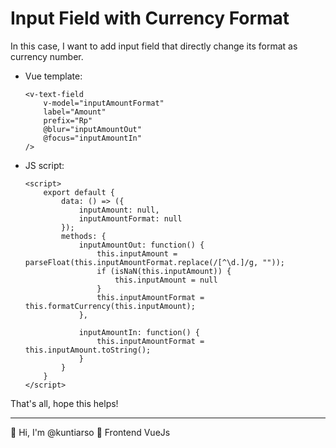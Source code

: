 # Input Field with Currency Format

In this case, I want to add input field that directly change its format as currency number.

- Vue template:

  ```vue
  <v-text-field
      v-model="inputAmountFormat"
      label="Amount"
      prefix="Rp"
      @blur="inputAmountOut"
      @focus="inputAmountIn"
  />
  ```

- JS script:

  ```vue
  <script>
      export default {
          data: () => ({
              inputAmount: null,
              inputAmountFormat: null
          });
          methods: {
              inputAmountOut: function() {
                  this.inputAmount = parseFloat(this.inputAmountFormat.replace(/[^\d.]/g, ""));
                  if (isNaN(this.inputAmount)) {
                      this.inputAmount = null
                  }
                  this.inputAmountFormat = this.formatCurrency(this.inputAmount);
              },

              inputAmountIn: function() {
                  this.inputAmountFormat = this.inputAmount.toString();
              }
          }
      }
  </script>
  ```

That's all, hope this helps!

------

:wave: Hi, I'm @kuntiarso :seedling: Frontend VueJs
